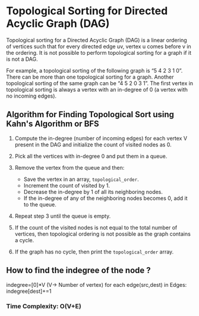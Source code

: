 # Topological Sorting for Directed Acyclic Graph (DAG)

Topological sorting for a Directed Acyclic Graph (DAG) is a linear ordering of vertices such that for every directed edge uv, vertex u comes before v in the ordering. It is not possible to perform topological sorting for a graph if it is not a DAG.

For example, a topological sorting of the following graph is “5 4 2 3 1 0”. There can be more than one topological sorting for a graph. Another topological sorting of the same graph can be “4 5 2 0 3 1”. The first vertex in topological sorting is always a vertex with an in-degree of 0 (a vertex with no incoming edges).

## Algorithm for Finding Topological Sort using Kahn's Algorithm or BFS

1. Compute the in-degree (number of incoming edges) for each vertex V present in the DAG and initialize the count of visited nodes as 0.

2. Pick all the vertices with in-degree 0 and put them in a queue.

3. Remove the vertex from the queue and then:
    - Save the vertex in an array, `topological_order`.
    - Increment the count of visited by 1.
    - Decrease the in-degree by 1 of all its neighboring nodes.
    - If the in-degree of any of the neighboring nodes becomes 0, add it to the queue.

4. Repeat step 3 until the queue is empty.

5. If the count of the visited nodes is not equal to the total number of vertices, then topological ordering is not possible as the graph contains a cycle.

6. If the graph has no cycle, then print the `topological_order` array.


## How to find the indegree of the node ?

  indegree=[0]*V   (V-> Number of vertex)
  for each edge(src,dest)  in Edges:
    indegree[dest]+=1

### Time Complexity: O(V+E)

